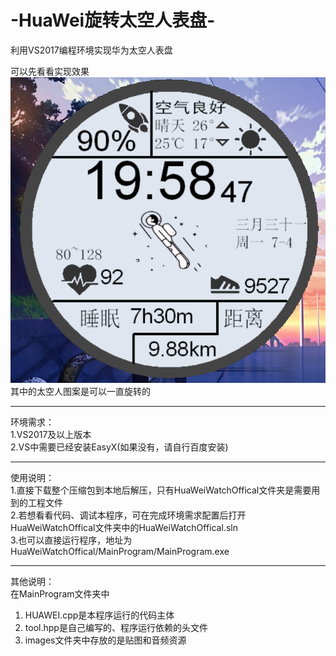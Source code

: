 # -HuaWei旋转太空人表盘-
利用VS2017编程环境实现华为太空人表盘

可以先看看实现效果
![image](yangshi.png)  
其中的太空人图案是可以一直旋转的
****
环境需求：  
1.VS2017及以上版本  
         2.VS中需要已经安装EasyX(如果没有，请自行百度安装)  
****
使用说明：  
1.直接下载整个压缩包到本地后解压，只有HuaWeiWatchOffical文件夹是需要用到的工程文件  
2.若想看看代码、调试本程序，可在完成环境需求配置后打开HuaWeiWatchOffical文件夹中的HuaWeiWatchOffical.sln  
3.也可以直接运行程序，地址为HuaWeiWatchOffical/MainProgram/MainProgram.exe  
****
其他说明：  
在MainProgram文件夹中  
1. HUAWEI.cpp是本程序运行的代码主体  
2. tool.hpp是自己编写的、程序运行依赖的头文件  
3. images文件夹中存放的是贴图和音频资源

